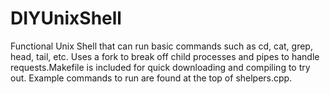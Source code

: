 # DIYUnixShell

Functional Unix Shell that can run basic commands such as cd, cat, grep, head, tail, etc. Uses a fork to break off child processes and pipes to handle requests.Makefile is included for quick downloading and compiling to try out. Example commands to run are found at the top of shelpers.cpp.
